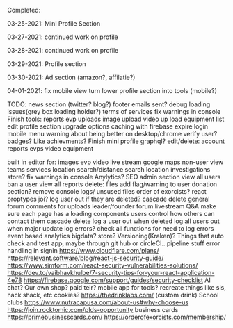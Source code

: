 Completed:

03-25-2021:
Mini Profile Section

03-27-2021:
continued work on profile

03-28-2021:
continued work on profile

03-29-2021:
Profile section

03-30-2021:
Ad section (amazon?, affilatie?)

04-01-2021:
fix mobile view
turn lower profile section into tools (mobile?)


TODO:
news section (twitter? blog?)
footer
emails sent?
debug loading issues(grey box loading holder?)
terms of services
fix warnings in console
Finish tools:
  reports
  evp uploads
  image upload
  video up load
  equipment list
edit profile section
upgrade options
caching with firebase
expire login
mobile menu
warning about being better on desktop/chrome
verify user?
badges? Like achievments?
Finish mini profile
graphql?
edit/delete:
  account
  reports
  evps
  video
  equipment

built in editor for:
  images
  evp
  video
live stream
google maps
non-user view
teams
services
  location search/distance
  search location investigations
store?
fix warnings in console
Anylytics?
SEO
admin section
  view all users
  ban a user
  view all reports
  delete:
    files
  add flag/warning to user
donation section?
remove console logs/ unsused files
order of exorcists?
react proptypes
joi?
log user out if they are deleted?
cascade delete
general forum
comments for uploads
leader/founder forum
livestream
Q&A
make sure each page has a loading components
users control how others can contact them
cascade delete
log a user out when deleted
log all users out when major update
log errors?
check all functions for need to log errors
event based analytics
bigdata?
store?
Versioning(Kraken)?
Things that auto check and test app, maybe through git hub or circleCl...pipeline stuff
error handling in signin
https://www.cloudflare.com/plans/
https://relevant.software/blog/react-js-security-guide/
https://www.simform.com/react-security-vulnerabilities-solutions/
https://dev.to/vaibhavkhulbe/7-security-tips-for-your-react-application-4e78
https://firebase.google.com/support/guides/security-checklist
AI chat?
Our own shop?
paid teir?
mobile app for tools?
recreate things like sls, hack shack, etc
cookies?
https://thedrinklabs.com/ (custom drink)
School clubs
https://www.nutracapusa.com/about-us#why-choose-us
https://join.rocktomic.com/plds-opportunity
business cards
https://primebusinesscards.com/
https://orderofexorcists.com/membership/
